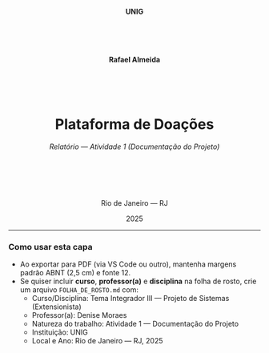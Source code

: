 
<!-- Modelo de Capa ABNT (Markdown) -->

<p align="center"><strong>UNIG</strong></p>

<br/><br/><br/>

<p align="center"><strong>Rafael Almeida</strong></p>

<br/><br/><br/>

<h1 align="center">Plataforma de Doações</h1>

<p align="center"><em>Relatório — Atividade 1 (Documentação do Projeto)</em></p>

<br/><br/><br/><br/>

<p align="center">Rio de Janeiro — RJ</p>
<p align="center">2025</p>

---

### Como usar esta capa
- Ao exportar para PDF (via VS Code ou outro), mantenha margens padrão ABNT (2,5 cm) e fonte 12.
- Se quiser incluir **curso**, **professor(a)** e **disciplina** na folha de rosto, crie um arquivo `FOLHA_DE_ROSTO.md` com:
  - Curso/Disciplina: Tema Integrador III — Projeto de Sistemas (Extensionista)
  - Professor(a): Denise Moraes
  - Natureza do trabalho: Atividade 1 — Documentação do Projeto
  - Instituição: UNIG
  - Local e Ano: Rio de Janeiro — RJ, 2025
